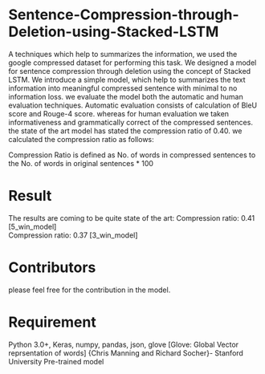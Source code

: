 # Sentence-Compression-through-Deletion-using-Stacked-LSTM
A techniques which help to summarizes the information, we used the google compressed dataset for performing this task.
We designed a model for sentence compression through deletion using the concept of Stacked LSTM. We introduce a simple model, which help to summarizes the text information into meaningful compressed sentence with minimal to no information loss. we evaluate the model both the automatic and human evaluation techniques.
Automatic evaluation consists of calculation of BleU score and Rouge-4 score. whereas for human evaluation we taken informativeness and grammatically correct of the compressed sentences. the state of the art model has stated the compression ratio of 0.40. we calculated the compression ratio as follows:

Compression Ratio is defined as No. of words in compressed sentences to the No. of words in original sentences * 100


# Result
The results are coming to be quite state of the art:
Compression ratio: 0.41 [5_win_model] \
Compression ratio: 0.37 [3_win_model]


# Contributors
please feel free for the contribution in the model.

# Requirement 
Python 3.0+,
Keras,
numpy,
pandas,
json,
glove [Glove: Global Vector reprsentation of words] 
{Chris Manning and Richard Socher}- Stanford University Pre-trained model



